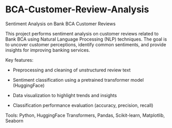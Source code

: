 # BCA-Customer-Review-Analysis


Sentiment Analysis on Bank BCA Customer Reviews

This project performs sentiment analysis on customer reviews related to Bank BCA using Natural Language Processing (NLP) techniques. The goal is to uncover customer perceptions, identify common sentiments, and provide insights for improving banking services.

Key features:

- Preprocessing and cleaning of unstructured review text

- Sentiment classification using a pretrained transformer model (HuggingFace)

- Data visualization to highlight trends and insights

- Classification performance evaluation (accuracy, precision, recall)

Tools: Python, HuggingFace Transformers, Pandas, Scikit-learn, Matplotlib, Seaborn
